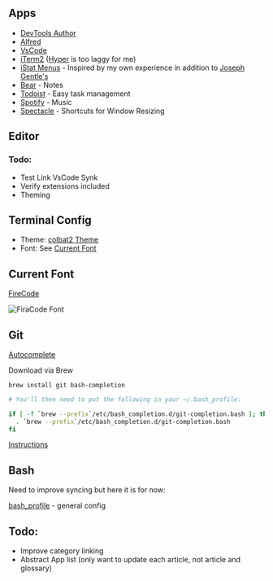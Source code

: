 ## Apps

- [DevTools Author](https://chrome.google.com/webstore/detail/devtools-author/egfhcfdfnajldliefpdoaojgahefjhhi)
- [Alfred](https://www.alfredapp.com/)
- [VsCode](https://code.visualstudio.com/)
- [iTerm2](https://iterm2.com) ([Hyper](https://hyper.is) is too laggy for me)
- [iStat Menus](https://bjango.com/mac/istatmenus/) - Inspired by my own experience in addition to [Joseph Gentle's](https://josephg.com/blog/electron-is-flash-for-the-desktop/)
- [Bear](https://bear.app) - Notes
- [Todoist](https://todoist.com/?lang=en) - Easy task management
- [Spotify](https://www.spotify.com/us/) - Music
- [Spectacle](https://www.spectacleapp.com) - Shortcuts for Window Resizing

## Editor

### Todo:
- Test Link VsCode Synk
- Verify extensions included
- Theming

## Terminal Config

- Theme: [colbat2 Theme](https://github.com/wesbos/Cobalt2-iterm)
- Font: See [Current Font](https://github.com/jacobmoyle/mySetup/blob/master/README.md#current-font)

## Current Font

[FireCode](https://github.com/tonsky/FiraCode)

![FiraCode Font](https://camo.githubusercontent.com/3a8948f34284f378ead7af5846aa432035c687ad/687474703a2f2f732e746f6e736b792e6d652f696d67732f666972615f636f64655f6c6f676f2e737667)

## Git

[Autocomplete](https://git-scm.com/book/en/v1/Git-Basics-Tips-and-Tricks#Auto-Completion)

Download via Brew

```ssh
brew install git bash-completion
```

```bash
# You'll then need to put the following in your ~/.bash_profile:

if [ -f `brew --prefix`/etc/bash_completion.d/git-completion.bash ]; then
  . `brew --prefix`/etc/bash_completion.d/git-completion.bash
fi
```

[Instructions](https://apple.stackexchange.com/questions/55875/git-auto-complete-for-branches-at-the-command-line)

## Bash

Need to improve syncing but here it is for now: 

[bash_profile](https://github.com/jacobmoyle/mySetup/blob/master/.bash_profile) - general config

## Todo:

- Improve category linking
- Abstract App list (only want to update each article, not article and glossary)
